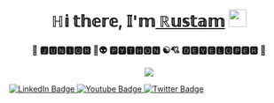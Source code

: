 <h1 align="center">ℍ𝕚 𝕥𝕙𝕖𝕣𝕖, 𝕀'𝕞<a href="http://rgazizulin174.ga/" target="_blank"> ℝ𝕦𝕤𝕥𝕒𝕞</a> 
<img src="https://github.com/blackcater/blackcater/raw/main/images/Hi.gif" height="32"/></h1>
<h3 align="center">🐣 🅹🆄🅽🅸🅾🆁 🎯👽 🅿🆈🆃🅷🅾🅽 ☯💘 🅳🅴🆅🅴🅻🅾🅿🅴🆁 🐣</h3>
<p align="center">
  <img align="middle" src="https://camo.githubusercontent.com/05b32d51e4a2b9f8b2319c8adfd3cab65379b5d98e2b32ce7f9ff0b19556fa48/68747470733a2f2f692e696d6775722e636f6d2f324a5a6b6d74482e676966">
  </p>
  
<div id="badges">
  <a href="your-linkedin-URL">
    <img src="https://img.shields.io/badge/LinkedIn-blue?style=for-the-badge&logo=linkedin&logoColor=white" alt="LinkedIn Badge"/>
  </a>
  <a href="your-youtube-URL">
    <img src="https://img.shields.io/badge/YouTube-red?style=for-the-badge&logo=youtube&logoColor=white" alt="Youtube Badge"/>
  </a>
  <a href="your-twitter-URL">
    <img src="https://img.shields.io/badge/Twitter-blue?style=for-the-badge&logo=twitter&logoColor=white" alt="Twitter Badge"/>
  </a>
</div>
